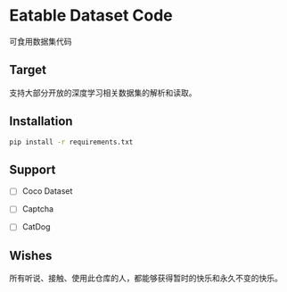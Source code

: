 # Eatable Dataset Code

可食用数据集代码

## Target

支持大部分开放的深度学习相关数据集的解析和读取。

## Installation
```sh
pip install -r requirements.txt
```


## Support
+ [ ] Coco Dataset
+ [ ] Captcha
+ [ ] CatDog


## Wishes

所有听说、接触、使用此仓库的人，都能够获得暂时的快乐和永久不变的快乐。


